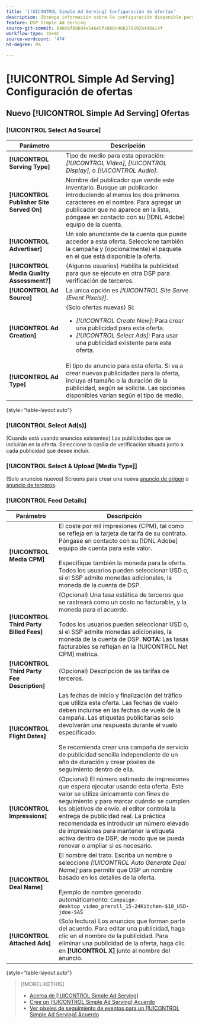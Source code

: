 ```yaml
---
title: '[!UICONTROL Simple Ad Serving] Configuración de ofertas'
description: Obtenga información sobre la configuración disponible para [!UICONTROL Simple Ad Serving] ofertas.
feature: DSP Simple Ad Serving
source-git-commit: b40c6f08b94e546e5fc068c46b279292a4d8a14f
workflow-type: tm+mt
source-wordcount: '474'
ht-degree: 0%

---
```


# [!UICONTROL Simple Ad Serving] Configuración de ofertas

## Nuevo [!UICONTROL Simple Ad Serving] Ofertas

### [!UICONTROL Select Ad Source]

| Parámetro | Descripción |
|-----------|-------------|
| **[!UICONTROL Serving Type]** | Tipo de medio para esta operación: *[!UICONTROL Video],* *[!UICONTROL Display],* o *[!UICONTROL Audio].* |
| **[!UICONTROL Publisher Site Served On]** | Nombre del publicador que vende este inventario. Busque un publicador introduciendo al menos los dos primeros caracteres en el nombre. Para agregar un publicador que no aparece en la lista, póngase en contacto con su [!DNL Adobe] equipo de la cuenta. |
| **[!UICONTROL Advertiser]** | Un solo anunciante de la cuenta que puede acceder a esta oferta. Seleccione también la campaña y (opcionalmente) el paquete en el que está disponible la oferta. |
| **[!UICONTROL Media Quality Assessment?]** | (Algunos usuarios) Habilita la publicidad para que se ejecute en otra DSP para verificación de terceros. <!-- Who can select this? It's disabled for me. Need to see if there are additional fields when this is enabled. --> |
| **[!UICONTROL Ad Source]** | La única opción es *[!UICONTROL Site Serve (Event Pixels)]*. |
| **[!UICONTROL Ad Creation]** | (Solo ofertas nuevas) Si:<ul><li>*[!UICONTROL Create New]:* Para crear una publicidad para esta oferta.</li><li>*[!UICONTROL Select Ads]:* Para usar una publicidad existente para esta oferta.</li></ul> |
| **[!UICONTROL Ad Type]** | El tipo de anuncio para esta oferta. Si va a crear nuevas publicidades para la oferta, incluya el tamaño o la duración de la publicidad, según se solicite. Las opciones disponibles varían según el tipo de medio. |

{style=&quot;table-layout:auto&quot;}

### [!UICONTROL Select Ad(s)]

(Cuando está usando anuncios existentes) Las publicidades que se incluirán en la oferta. Seleccione la casilla de verificación situada junto a cada publicidad que desee incluir.

### [!UICONTROL Select & Upload [Media Type]]

(Solo anuncios nuevos) Screens para crear una nueva [anuncio de origen](/help/dsp/campaign-management/ads/ad-create.md) o [anuncio de terceros](/help/dsp/campaign-management/ads/ad-create-third-party.md).

### [!UICONTROL Feed Details]

| Parámetro | Descripción |
|-----------|-------------|
| **[!UICONTROL Media CPM]** | El coste por mil impresiones (CPM), tal como se refleja en la tarjeta de tarifa de su contrato. Póngase en contacto con su [!DNL Adobe] equipo de cuenta para este valor. <br><br>Especifique también la moneda para la oferta. Todos los usuarios pueden seleccionar USD o, si el SSP admite monedas adicionales, la moneda de la cuenta de DSP. |
| **[!UICONTROL Third Party Billed Fees]** | (Opcional) Una tasa estática de terceros que se rastreará como un costo no facturable, y la moneda para el acuerdo.<br><br>Todos los usuarios pueden seleccionar USD o, si el SSP admite monedas adicionales, la moneda de la cuenta de DSP. **NOTA:** Las tasas facturables se reflejan en la [!UICONTROL Net CPM] métrica. |
| **[!UICONTROL Third Party Fee Description]** | (Opcional) Descripción de las tarifas de terceros. |
| **[!UICONTROL Flight Dates]** | Las fechas de inicio y finalización del tráfico que utiliza esta oferta. Las fechas de vuelo deben incluirse en las fechas de vuelo de la campaña. Las etiquetas publicitarias solo devolverán una respuesta durante el vuelo especificado.<br><br> Se recomienda crear una campaña de servicio de publicidad sencilla independiente de un año de duración y crear píxeles de seguimiento dentro de ella. |
| **[!UICONTROL Impressions]** | (Opcional) El número estimado de impresiones que espera ejecutar usando esta oferta. Este valor se utiliza únicamente con fines de seguimiento y para marcar cuándo se cumplen los objetivos de envío. el editor controla la entrega de publicidad real. La práctica recomendada es introducir un número elevado de impresiones para mantener la etiqueta activa dentro de DSP, de modo que se pueda renovar o ampliar si es necesario. |
| **[!UICONTROL Deal Name]** | El nombre del trato. Escriba un nombre o seleccione *[!UICONTROL Auto Generate Deal Name]* para permitir que DSP un nombre basado en los detalles de la oferta.<br><br>Ejemplo de nombre generado automáticamente: `Campaign-desktop_video_preroll_15-24Kitchen-$10_USD-jdoe-SAS` |
| **[!UICONTROL Attached Ads]** | (Solo lectura) Los anuncios que forman parte del acuerdo. Para editar una publicidad, haga clic en el nombre de la publicidad. Para eliminar una publicidad de la oferta, haga clic en **[!UICONTROL X]** junto al nombre del anuncio. |

{style=&quot;table-layout:auto&quot;}

<!-- 
## Existing Simple Ad Serving Deals

Changes aren't applied retroactively.
-->

<!-- completely different settings layout, so need a separate section for them -->

<!-- From Abhinav: Editable fields are Name, Start & End date, Impressions & CPM. Changes are not applied retroactively.

But I see:

| Parameter | Description |
|-----------|-------------|

| **[!UICONTROL Are you using Deal ID?] | (Read-only) Whether the deal was set up as a [!UICONTROL Deal ID] (*[!DNL Yes]*)  or a [!UICONTROL Simple Ad Serving] deal (*[!DNL No]*). |
| **[!UICONTROL Inventory Type] | (Read-only) The inventory type for the deal. |
| **[!UICONTROL Feed Name] | The name of the [!UICONTROL Simple Ad Serving] deal. |
| **[!UICONTROL Publisher Ad Server] | (Read-only)  |
| **[!UICONTROL Publisher maximum ad length] | The maximum length of the ad, per the publisher. |
| **[!UICONTROL Publisher minimum ad length] | The minimum length of the ad, per the publisher. |
| **[!UICONTROL Fill Type] | (Read-only)  |
| **[!UICONTROL Contracted CPM] | This field is required if billing through TubeMogul, but enter your CPM in this field to track your actual spend. |
| **[!UICONTROL 3rd party technology CPM] | (Optional)  |
| **[!UICONTROL Planned Flight Dates] | The beginning and end dates for the deal flight. These dates don't control ad delivery but are used to track delivery pacing. **THIS IS CONTRARY TO WHAT THE NEW DEAL SETTINGS ABOVE, FROM ABHINAV, SAY**> |
| **[!UICONTROL Target Impressions] | (Optional) The estimated number of impressions you expect to run using this deal. This value is used for tracking purposes only and to flag when delivery goals are met; the publisher controls actual ad delivery. The best practice is to enter a high number of impressions to keep the tag active within DSP so it can be renewed or extended if needed. |
 -->

>[!MORELIKETHIS]
>
>* [Acerca de [!UICONTROL Simple Ad Serving]](simple-deal-about.md)
>* [Cree un [!UICONTROL Simple Ad Serving] Acuerdo](simple-deal-create.md)
>* [Ver píxeles de seguimiento de eventos para un [!UICONTROL Simple Ad Serving] Acuerdo](simple-deal-show-pixels.md)

